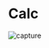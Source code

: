 # Calc 


![capture](https://cloud.githubusercontent.com/assets/20517832/19424142/5cbf8394-9459-11e6-8b7a-d1e9312053d4.PNG)
